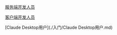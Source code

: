 [服务端开发人员](./入门/服务端开发人员.md)

[客户端开发人员](./入门/客户端开发人员.md)

[Claude Desktop用户](./入门/Claude Desktop用户.md)